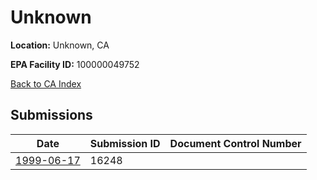 # Unknown

**Location:** Unknown, CA

**EPA Facility ID:** 100000049752

[Back to CA Index](../../index.md)

## Submissions

| Date | Submission ID | Document Control Number |
|------|--------------|-------------------------|
| [1999-06-17](submissions/16248.md) | 16248 |  |
